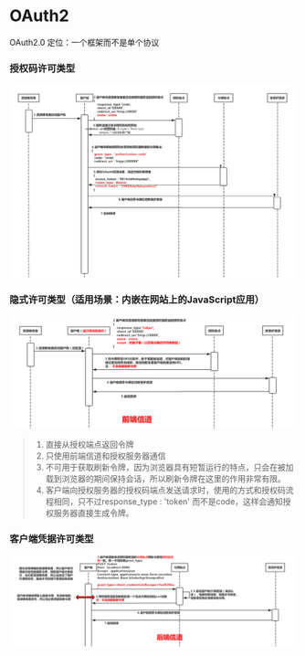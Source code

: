 # OAuth2
OAuth2.0 定位：一个框架而不是单个协议  

### 授权码许可类型  
![授权码许可类型图](https://github.com/momokanni/OAuth2/blob/master/images/%E6%8E%88%E6%9D%83%E7%A0%81%E8%AE%B8%E5%8F%AF%E7%B1%BB%E5%9E%8B.png)   

### 隐式许可类型（适用场景：内嵌在网站上的JavaScript应用）  
![隐式许可类型](https://github.com/momokanni/OAuth2/blob/master/images/%E9%9A%90%E5%BC%8F%E8%AE%B8%E5%8F%AF%E7%B1%BB%E5%9E%8B%20(1).jpg)  
>1. 直接从授权端点返回令牌  
>2. 只使用前端信道和授权服务器通信  
>3. 不可用于获取刷新令牌，因为浏览器具有短暂运行的特点，只会在被加载到浏览器的期间保持会话，所以刷新令牌在这里的作用非常有限。  
>4. 客户端向授权服务器的授权码端点发送请求时，使用的方式和授权码流程相同，只不过response_type : 'token' 而不是code，这样会通知授权服务器直接生成令牌。  

### 客户端凭据许可类型  
![客户端凭据许可类型](https://github.com/momokanni/OAuth2/blob/master/images/%E5%AE%A2%E6%88%B7%E7%AB%AF%E5%87%AD%E6%8D%AE%E8%AE%B8%E5%8F%AF%E7%B1%BB%E5%9E%8B.jpg)  


